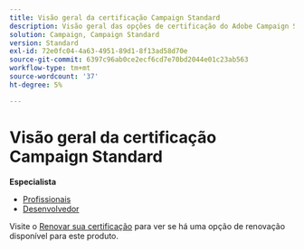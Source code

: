 ```yaml
---
title: Visão geral da certificação Campaign Standard
description: Visão geral das opções de certificação do Adobe Campaign Standard
solution: Campaign, Campaign Standard
version: Standard
exl-id: 72e0fc04-4a63-4951-89d1-8f13ad58d70e
source-git-commit: 6397c96ab0ce2ecf6cd7e70bd2044e01c23ab563
workflow-type: tm+mt
source-wordcount: '37'
ht-degree: 5%

---
```


# Visão geral da certificação Campaign Standard

**Especialista**

* [Profissionais](/help/certifications/acs/acs-e-business.md) <!--AD0-E307-->
* [Desenvolvedor](/help/certifications/acs/acs-e-developer.md) <!--AD0-E306-->

Visite o [Renovar sua certificação](/help/certifications/renew.md) para ver se há uma opção de renovação disponível para este produto.
